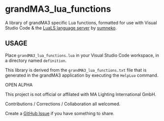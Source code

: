 # grandMA3_lua_functions
A library of grandMA3 specific Lua functions, formatted for use with Visual Studio Code & the [LuaLS language server](https://marketplace.visualstudio.com/items?itemName=sumneko.lua) by [sumneko](https://marketplace.visualstudio.com/publishers/sumneko).

## USAGE
Place `grandMA3_lua_functions.lua` in your Visual Studio Code workspace, in a directory named `definition`.

This library is derived from the `grandMA3_lua_functions.txt` file that is generated in the grandMA3 application by executing the `HelpLua` command.


OPEN ALPHA

This project is not official or affilated with MA Lighting International GmbH.

Contributions / Corrections / Collaboration all welcomed.

Create a [GitHub Issue](https://github.com/jefffarrow/grandMA3_lua_functions/issues/new/choose) if you have something to share.
